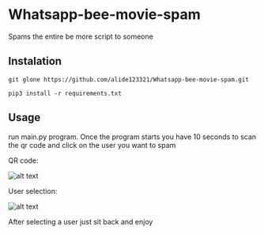 # Whatsapp-bee-movie-spam

Spams the entire be more script to someone

## Instalation

```
git glone https://github.com/alide123321/Whatsapp-bee-movie-spam.git

pip3 install -r requirements.txt
```

## Usage

run main.py program. Once the program starts you have 10 seconds to scan the qr code and click on the user you want to spam

QR code:

![alt text](https://qph.fs.quoracdn.net/main-qimg-81a472b5eb69e75c6333f0070ccef3bd)

User selection:

![alt text](https://3.bp.blogspot.com/-MygS0QXN_HE/VYu_NQfXMbI/AAAAAAAAE-I/NLPqibAU368/w1200-h630-p-k-no-nu/whatsapp-web2.jpg)

After selecting a user just sit back and enjoy
